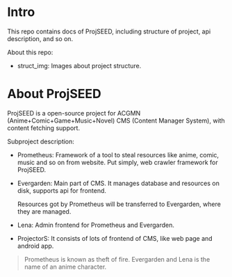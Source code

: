 # Intro

This repo contains docs of ProjSEED, including structure of project, api description, and so on.

About this repo:

* struct_img: Images about project structure.



# About ProjSEED

ProjSEED is a open-source project for ACGMN (Anime+Comic+Game+Music+Novel) CMS (Content Manager System), with content fetching support.

Subproject description:

* Prometheus: Framework of a tool to steal resources like anime, comic, music and so on from website. Put simply, web crawler framework for ProjSEED.

* Evergarden: Main part of CMS. It manages database and resources on disk,  supports api for frontend.

  Resources got by Prometheus will be transferred to Evergarden, where they are managed.

* Lena: Admin frontend for Prometheus and Evergarden.

* ProjectorS: It consists of lots of frontend of CMS, like web page and android app.

> Prometheus is known as theft of fire. Evergarden and Lena is the name of an anime character.
